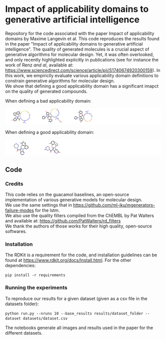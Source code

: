 # Impact of applicability domains to generative artificial intelligence 
Repository for the code associated with the paper Impact of applicability domains by Maxime Langevin et al.
This code reproduces the results found in the paper "Impact of applicability domains to generative artificial intelligence".
The quality of generated molecules is a crucial aspect of generative algorithms for molecular design. Yet, it was often overlooked, and only 
recently highlighted explicitly in publications (see for instance the work of Renz *and al*, available 
at: https://www.sciencedirect.com/science/article/pii/S1740674920300159). In this work, we empiriclly evaluate various applicability domain definitions to constrain generative 
algorithms for molecular design. <br/>
We show that defining a good applicability domain has a significant imapct on the quality of generated compounds.

When defining a bad applicability domain:

![plot](images/Renin/typical_structures_maxsim_ap.svg)

When defining a good applicability domain:

![plot](images/Renin/typical_structures_range_physchem_range_ecfp4_counts.svg)

## Code 

### Credits

This code relies on the guacamol baselines, an open-source implementation of various generative models for molecular design. <br/>
We use the same settings that in https://github.com/ml-jku/mgenerators-failure-modes for the lstm.<br/>
We also use the quality filters compiled from the ChEMBL by Pat Walters and available at: https://github.com/PatWalters/rd_filters <br/>
We thank the authors of those works for their high quality, open-source softwares.

### Installation

The RDKit is a requirement for the code, and installation guidelines can be found at https://www.rdkit.org/docs/Install.html.
For the other dependencies: 

```
pip install -r requirements
```
### Running the experiments 

To reproduce our results for a given dataset (given as a csv file in the datasets folder):
```
python run.py --nruns 10 --base_results results/dataset_folder --dataset datasets/dataset.csv
```
The notebooks generate all images and results used in the paper for the different datasets.
